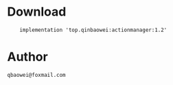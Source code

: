
# Download
        implementation 'top.qinbaowei:actionmanager:1.2'

# Author
    qbaowei@foxmail.com